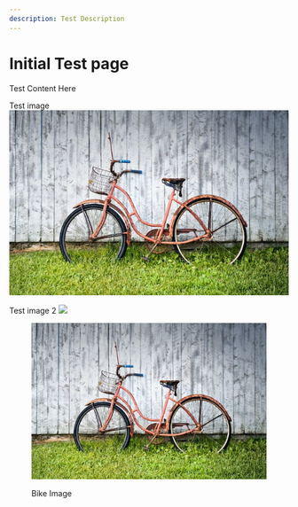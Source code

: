 ```yaml
---
description: Test Description
---
```


# Initial Test page

Test Content Here

Test image ![](https://raw.githubusercontent.com/Librry/Test/main/images/bike.jpg)


Test image 2 ![](https://raw.githubusercontent.com/assets/94409858/2a9c7bc7-7883-41e1-8f4d-9472f1211654)



<figure><img src="https://raw.githubusercontent.com/Librry/Test/main/images/bike.jpg" alt=""><figcaption><p>Bike Image</p></figcaption></figure>




